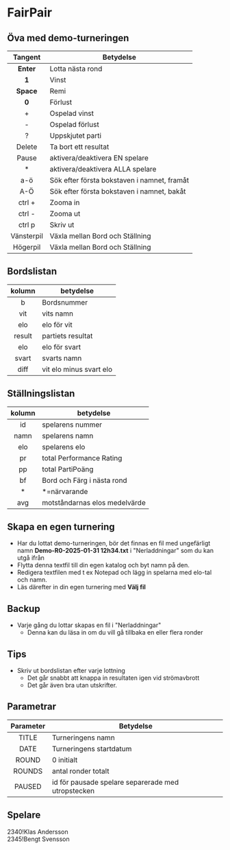 # FairPair 

## Öva med demo-turneringen

|Tangent|Betydelse|
|:-:|-|
|**Enter**|Lotta nästa rond|
|**1**|Vinst|
|**Space**|Remi|
|**0**|Förlust|
|+|Ospelad vinst|
|-|Ospelad förlust|
|?|Uppskjutet parti|
|Delete|Ta bort ett resultat|
|Pause|aktivera/deaktivera EN spelare|
|*|aktivera/deaktivera ALLA spelare|
|a-ö|Sök efter första bokstaven i namnet, framåt|
|A-Ö|Sök efter första bokstaven i namnet, bakåt|
|ctrl +|Zooma in|
|ctrl -|Zooma ut|
|ctrl p|Skriv ut|
|Vänsterpil|Växla mellan Bord och Ställning|
|Högerpil|Växla mellan Bord och Ställning|

## Bordslistan

|kolumn|betydelse|
|:-:|-|
|b|Bordsnummer|
|vit|vits namn|
|elo|elo för vit|
|result|partiets resultat|
|elo|elo för svart|
|svart|svarts namn|
|diff|vit elo minus svart elo|

## Ställningslistan

|kolumn|betydelse|
|:-:|-|
|id|spelarens nummer|
|namn|spelarens namn|
|elo|spelarens elo|
|pr|total Performance Rating|
|pp|total PartiPoäng|
|bf|Bord och Färg i nästa rond|
|*|*=närvarande|
|avg|motståndarnas elos medelvärde|

## Skapa en egen turnering

* Har du lottat demo-turneringen, bör det finnas en fil med ungefärligt namn **Demo-R0-2025-01-31 12h34.txt** i "Nerladdningar" som du kan utgå ifrån
* Flytta denna textfil till din egen katalog och byt namn på den.
* Redigera textfilen med t ex Notepad och lägg in spelarna med elo-tal och namn.
* Läs därefter in din egen turnering med **Välj fil**

## Backup

* Varje gång du lottar skapas en fil i "Nerladdningar"
	* Denna kan du läsa in om du vill gå tillbaka en eller flera ronder

## Tips

* Skriv ut bordslistan efter varje lottning
	* Det går snabbt att knappa in resultaten igen vid strömavbrott
	* Det går även bra utan utskrifter.

## Parametrar

|Parameter|Betydelse|
|:-:|-|
|TITLE|Turneringens namn|
|DATE|Turneringens startdatum|
|ROUND|0 initialt|
|ROUNDS|antal ronder totalt|
|PAUSED|id för pausade spelare separerade med utropstecken|

## Spelare

2340!Klas Andersson  
2345!Bengt Svensson  